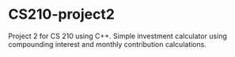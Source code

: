 # CS210-project2
Project 2 for CS 210 using C++. Simple investment calculator using compounding interest and monthly contribution calculations.

